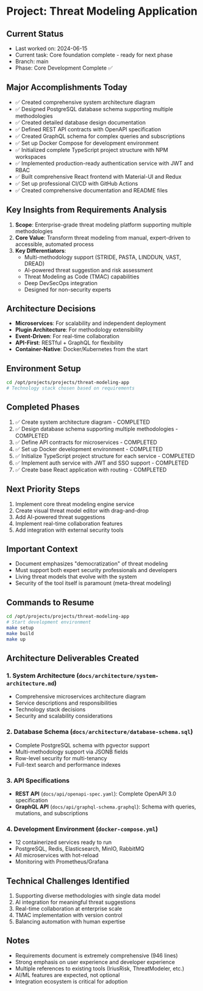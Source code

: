 # Project: Threat Modeling Application

## Current Status
- Last worked on: 2024-06-15
- Current task: Core foundation complete - ready for next phase
- Branch: main
- Phase: Core Development Complete ✅

## Major Accomplishments Today
- ✅ Created comprehensive system architecture diagram
- ✅ Designed PostgreSQL database schema supporting multiple methodologies
- ✅ Created detailed database design documentation
- ✅ Defined REST API contracts with OpenAPI specification
- ✅ Created GraphQL schema for complex queries and subscriptions
- ✅ Set up Docker Compose for development environment
- ✅ Initialized complete TypeScript project structure with NPM workspaces
- ✅ Implemented production-ready authentication service with JWT and RBAC
- ✅ Built comprehensive React frontend with Material-UI and Redux
- ✅ Set up professional CI/CD with GitHub Actions
- ✅ Created comprehensive documentation and README files

## Key Insights from Requirements Analysis
1. **Scope**: Enterprise-grade threat modeling platform supporting multiple methodologies
2. **Core Value**: Transform threat modeling from manual, expert-driven to accessible, automated process
3. **Key Differentiators**:
   - Multi-methodology support (STRIDE, PASTA, LINDDUN, VAST, DREAD)
   - AI-powered threat suggestion and risk assessment
   - Threat Modeling as Code (TMAC) capabilities
   - Deep DevSecOps integration
   - Designed for non-security experts

## Architecture Decisions
- **Microservices**: For scalability and independent deployment
- **Plugin Architecture**: For methodology extensibility
- **Event-Driven**: For real-time collaboration
- **API-First**: RESTful + GraphQL for flexibility
- **Container-Native**: Docker/Kubernetes from the start

## Environment Setup
```bash
cd /opt/projects/projects/threat-modeling-app
# Technology stack chosen based on requirements
```

## Completed Phases
1. ✅ Create system architecture diagram - COMPLETED
2. ✅ Design database schema supporting multiple methodologies - COMPLETED
3. ✅ Define API contracts for microservices - COMPLETED
4. ✅ Set up Docker development environment - COMPLETED
5. ✅ Initialize TypeScript project structure for each service - COMPLETED
6. ✅ Implement auth service with JWT and SSO support - COMPLETED
7. ✅ Create base React application with routing - COMPLETED

## Next Priority Steps
1. Implement core threat modeling engine service
2. Create visual threat model editor with drag-and-drop
3. Add AI-powered threat suggestions
4. Implement real-time collaboration features
5. Add integration with external security tools

## Important Context
- Document emphasizes "democratization" of threat modeling
- Must support both expert security professionals and developers
- Living threat models that evolve with the system
- Security of the tool itself is paramount (meta-threat modeling)

## Commands to Resume
```bash
cd /opt/projects/projects/threat-modeling-app
# Start development environment
make setup
make build
make up
```

## Architecture Deliverables Created

### 1. System Architecture (`docs/architecture/system-architecture.md`)
- Comprehensive microservices architecture diagram
- Service descriptions and responsibilities
- Technology stack decisions
- Security and scalability considerations

### 2. Database Schema (`docs/architecture/database-schema.sql`)
- Complete PostgreSQL schema with pgvector support
- Multi-methodology support via JSONB fields
- Row-level security for multi-tenancy
- Full-text search and performance indexes

### 3. API Specifications
- **REST API** (`docs/api/openapi-spec.yaml`): Complete OpenAPI 3.0 specification
- **GraphQL API** (`docs/api/graphql-schema.graphql`): Schema with queries, mutations, and subscriptions

### 4. Development Environment (`docker-compose.yml`)
- 12 containerized services ready to run
- PostgreSQL, Redis, Elasticsearch, MinIO, RabbitMQ
- All microservices with hot-reload
- Monitoring with Prometheus/Grafana

## Technical Challenges Identified
1. Supporting diverse methodologies with single data model
2. AI integration for meaningful threat suggestions
3. Real-time collaboration at enterprise scale
4. TMAC implementation with version control
5. Balancing automation with human expertise

## Notes
- Requirements document is extremely comprehensive (946 lines)
- Strong emphasis on user experience and developer experience
- Multiple references to existing tools (IriusRisk, ThreatModeler, etc.)
- AI/ML features are expected, not optional
- Integration ecosystem is critical for adoption